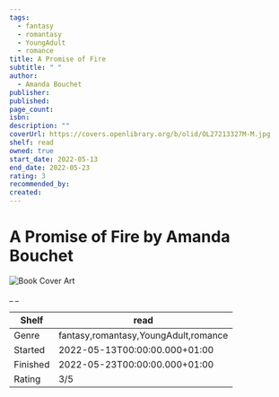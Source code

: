 ```yaml
---
tags:
  - fantasy
  - romantasy
  - YoungAdult
  - romance
title: A Promise of Fire
subtitle: " "
author:
  - Amanda Bouchet
publisher: 
published: 
page_count: 
isbn: 
description: ""
coverUrl: https://covers.openlibrary.org/b/olid/OL27213327M-M.jpg
shelf: read
owned: true
start_date: 2022-05-13
end_date: 2022-05-23
rating: 3
recommended_by: 
created: 
---
```


# A Promise of Fire by Amanda Bouchet

![Book Cover Art](https://covers.openlibrary.org/b/olid/OL27213327M-M.jpg)

_ _

| Shelf | read |
| --- | --- |
| Genre | fantasy,romantasy,YoungAdult,romance |
| Started | 2022-05-13T00:00:00.000+01:00 |
| Finished | 2022-05-23T00:00:00.000+01:00 |
| Rating | 3/5 |

